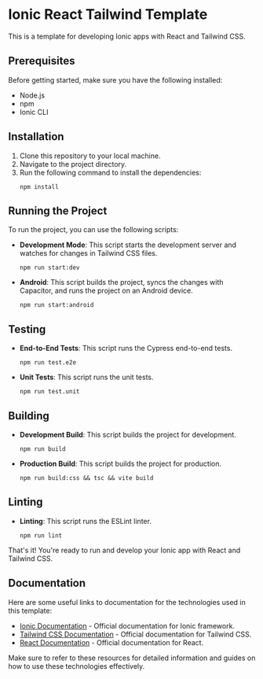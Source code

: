# Ionic React Tailwind Template

This is a template for developing Ionic apps with React and Tailwind CSS.

## Prerequisites
Before getting started, make sure you have the following installed:
- Node.js
- npm
- Ionic CLI

## Installation
1. Clone this repository to your local machine.
2. Navigate to the project directory.
3. Run the following command to install the dependencies:
    ```
    npm install
    ```

## Running the Project
To run the project, you can use the following scripts:

- **Development Mode**: This script starts the development server and watches for changes in Tailwind CSS files.
  ```
  npm run start:dev
  ```

- **Android**: This script builds the project, syncs the changes with Capacitor, and runs the project on an Android device.
  ```
  npm run start:android
  ```

## Testing
- **End-to-End Tests**: This script runs the Cypress end-to-end tests.
  ```
  npm run test.e2e
  ```

- **Unit Tests**: This script runs the unit tests.
  ```
  npm run test.unit
  ```

## Building
- **Development Build**: This script builds the project for development.
  ```
  npm run build
  ```

- **Production Build**: This script builds the project for production.
  ```
  npm run build:css && tsc && vite build
  ```

## Linting
- **Linting**: This script runs the ESLint linter.
  ```
  npm run lint
  ```

That's it! You're ready to run and develop your Ionic app with React and Tailwind CSS.

## Documentation
Here are some useful links to documentation for the technologies used in this template:

- [Ionic Documentation](https://ionicframework.com/docs) - Official documentation for Ionic framework.
- [Tailwind CSS Documentation](https://tailwindcss.com/docs) - Official documentation for Tailwind CSS.
- [React Documentation](https://reactjs.org/docs) - Official documentation for React.

Make sure to refer to these resources for detailed information and guides on how to use these technologies effectively.